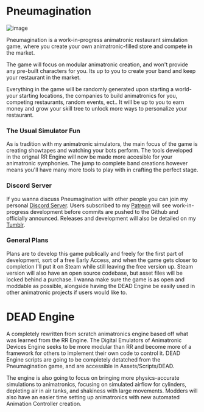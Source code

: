 # Pneumagination
![image](https://github.com/The64thGamer/Pneumagination/assets/69170079/96c1bfc3-e7cb-42a9-871a-d632968a5a35)

Pneumagination is a work-in-progress animatronic restaurant simulation game, where you create your own animatronic-filled store and compete in the market.

The game will focus on modular animatronic creation, and won't provide any pre-built characters for you. Its up to you to create your band and keep your restaurant in the market.

Everything in the game will be randomly generated upon starting a world- your starting locations, the companies to build animatronics for you, competing restaurants, random events, ect.. It will be up to you to earn money and grow your skill tree to unlock more ways to personalize your restaurant.

### The Usual Simulator Fun

As is tradition with my animatronic simulators, the main focus of the game is creating showtapes and watching your bots perform. The tools developed in the orignal RR Engine will now be made more accesible for your animatronic symphonies. The jump to complete band creations however means you'll have many more tools to play with in crafting the perfect stage.

### Discord Server

If you wanna discuss Pneumagination with other people you can join my personal [Discord Server](https://discord.com/invite/yTXtR4S3mF). Users subscribed to my [Patreon](https://www.patreon.com/The64thGamer) will see work-in-progress development before commits are pushed to the Github and officially announced. Releases and development will also be detailed on my [Tumblr](https://www.tumblr.com/blog/the-64th-gamer).

### General Plans

Plans are to develop this game publically and freely for the first part of development, sort of a free Early Access, and when the game gets closer to completion I'll put it on Steam while still leaving the free version up. Steam version will also have an open source codebase, but asset files will be locked behind a purchase. I wanna make sure the game is as open and moddable as possible, alongside having the DEAD Engine be easily used in other animatronic projects if users would like to.

# DEAD Engine
A completely rewritten from scratch animatronics engine based off what was learned from the RR Engine. The Digital Emulators of Animatronic Devices Engine seeks to be more modular than RR and become more of a framework for others to implement their own code to control it. DEAD Engine scripts are going to be completely detatched from the Pneumagination game, and are accessible in Assets/Scripts/DEAD.

The engine is also going to focus on bringing more physics-accurate simulations to animatronics, focusing on simulated airflow for cylinders, depleting air in air tanks, and shakiness with large movements. Modders will also have an easier time setting up animatronics with new automated Animation Controller creation. 

